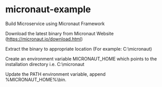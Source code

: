 # micronaut-example
Build Microservice using Micronaut Framework

Download the latest binary from Micronaut Website (https://micronaut.io/download.html)

Extract the binary to appropriate location (For example: C:\micronaut)

Create an environment variable MICRONAUT_HOME which points to the installation directory i.e. C:\micronaut

Update the PATH environment variable, append %MICRONAUT_HOME%\bin.

